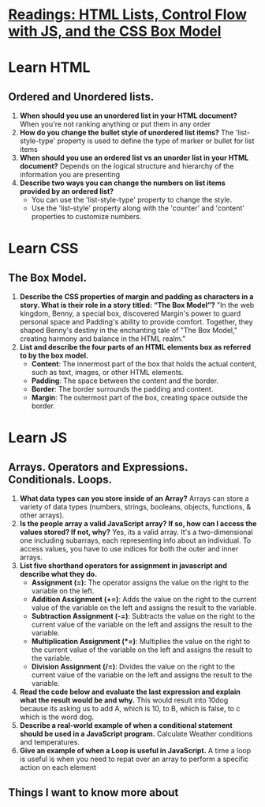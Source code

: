 # [Readings: HTML Lists, Control Flow with JS, and the CSS Box Model](https://github.com/codefellows/seattle-code-201d108/tree/main/class-03)

# Learn HTML
## Ordered and Unordered lists.
1. **When should you use an unordered list in your HTML document?** When you're not ranking anything or put them in any order
2. **How do you change the bullet style of unordered list items?** The 'list-style-type' property is used to define the type of marker or bullet for list items
3. **When should you use an ordered list vs an unorder list in your HTML document?** Depends on the logical structure and hierarchy of the information you are presenting
4. **Describe two ways you can change the numbers on list items provided by an ordered list?**
   * You can use the 'list-style-type' property to change the style.
   * Use the 'list-style' property along with the 'counter' and 'content' properties to customize numbers.

# Learn CSS
## The Box Model.
1. **Describe the CSS properties of margin and padding as characters in a story. What is their role in a story titled: “The Box Model”?** "In the web kingdom, Benny, a special box, discovered Margin's power to guard personal space and Padding's ability to provide comfort. Together, they shaped Benny's destiny in the enchanting tale of "The Box Model," creating harmony and balance in the HTML realm."
2. **List and describe the four parts of an HTML elements box as referred to by the box model.**
   * **Content**: The innermost part of the box that holds the actual content, such as text, images, or other HTML elements.
   * **Padding**: The space between the content and the border. 
   * **Border**: The border surrounds the padding and content.
   * **Margin**: The outermost part of the box, creating space outside the border.

# Learn JS
## Arrays. Operators and Expressions. Conditionals. Loops.
1. **What data types can you store inside of an Array?** Arrays can store a variety of data types (numbers, strings, booleans, objects, functions, & other arrays).
2. **Is the people array a valid JavaScript array? If so, how can I access the values stored? If not, why?** Yes, its a valid array. It's a two-dimensional one including subarrays, each representing info about an individual. To access values, you have to use indices for both the outer and inner arrays.
3. **List five shorthand operators for assignment in javascript and describe what they do.**
   * **Assignment (=):** The operator assigns the value on the right to the variable on the left.
   * **Addition Assignment (+=)**: Adds the value on the right to the current value of the variable on the left and assigns the result to the variable.
   * **Subtraction Assignment (-=)**: Subtracts the value on the right to the current value of the variable on the left and assigns the result to the variable.
   * **Multiplication Assignment (*=)**: Multiplies the value on the right to the current value of the variable on the left and assigns the result to the variable.
   * **Division Assignment (/=)**: Divides the value on the right to the current value of the variable on the left and assigns the result to the variable.
4. **Read the code below and evaluate the last expression and explain what the result would be and why.** This would result into 10dog because its asking us to add A, which is 10, to B, which is false, to c which is the word dog.
5. **Describe a real-world example of when a conditional statement should be used in a JavaScript program.** Calculate Weather conditions and temperatures.
6. **Give an example of when a Loop is useful in JavaScript.** A time a loop is useful is when you need to repat over an array to perform a specific action on each element

## Things I want to know more about

